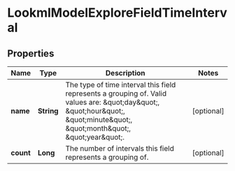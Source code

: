 
# LookmlModelExploreFieldTimeInterval

## Properties
Name | Type | Description | Notes
------------ | ------------- | ------------- | -------------
**name** | **String** | The type of time interval this field represents a grouping of. Valid values are: \&quot;day\&quot;, \&quot;hour\&quot;, \&quot;minute\&quot;, \&quot;month\&quot;, \&quot;year\&quot;. |  [optional]
**count** | **Long** | The number of intervals this field represents a grouping of. |  [optional]



